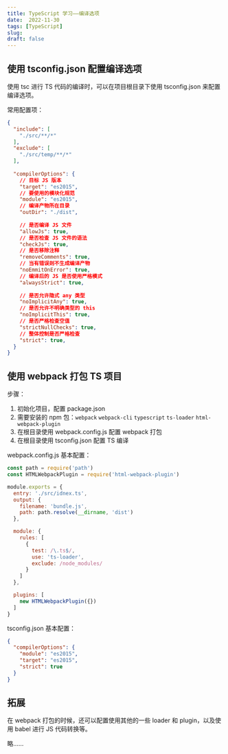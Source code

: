 ```yaml
---
title: TypeScript 学习——编译选项
date:  2022-11-30
tags: [TypeScript]
slug: 
draft: false
---
```


## 使用 tsconfig.json 配置编译选项

使用 tsc 进行 TS 代码的编译时，可以在项目根目录下使用 tsconfig.json 来配置编译选项。

常用配置项：

```json
{
  "include": [
    "./src/**/*"
  ],
  "exclude": [
    "./src/temp/**/*"
  ],
  
  "compilerOptions": {
    // 目标 JS 版本
    "target": "es2015",
    // 要使用的模块化规范
    "module": "es2015",
    // 编译产物所在目录
    "outDir": "./dist",
    
    // 是否编译 JS 文件
    "allowJs": true,
    // 是否检查 JS 文件的语法
    "checkJs": true,
    // 是否移除注释
    "removeComments": true,
    // 当有错误则不生成编译产物
    "noEmmitOnError": true,
    // 编译后的 JS 是否使用严格模式
    "alwaysStrict": true,
    
    // 是否允许隐式 any 类型
    "noImplicitAny": true,
    // 是否允许不明确类型的 this
    "noImplicitThis": true,
    // 是否严格检查空值
    "strictNullChecks": true,
    // 整体控制是否严格检查
    "strict": true,
  }
}
```

## 使用 webpack 打包 TS 项目

步骤：

1. 初始化项目，配置 package.json
2. 需要安装的 npm 包：`webpack` `webpack-cli` `typescript` `ts-loader` `html-webpack-plugin`
3. 在根目录使用 webpack.config.js 配置 webpack 打包
4. 在根目录使用 tsconfig.json 配置 TS 编译

webpack.config.js 基本配置：

```js
const path = require('path')
const HTMLWebpackPlugin = require('html-webpack-plugin')

module.exports = {
  entry: './src/idnex.ts',
  output: {
    filename: 'bundle.js',
    path: path.resolve(__dirname, 'dist')
  },

  module: {
    rules: [
      {
        test: /\.ts$/,
        use: 'ts-loader',
        exclude: /node_modules/
      }
    ]
  },

  plugins: [
    new HTMLWebpackPlugin({})
  ]
}
```

tsconfig.json 基本配置：

```json
{
  "compilerOptions": {
    "module": "es2015",
    "target": "es2015",
    "strict": true
  }
}
```

## 拓展

在 webpack 打包的时候，还可以配置使用其他的一些 loader 和 plugin，以及使用 babel 进行 JS 代码转换等。

略……